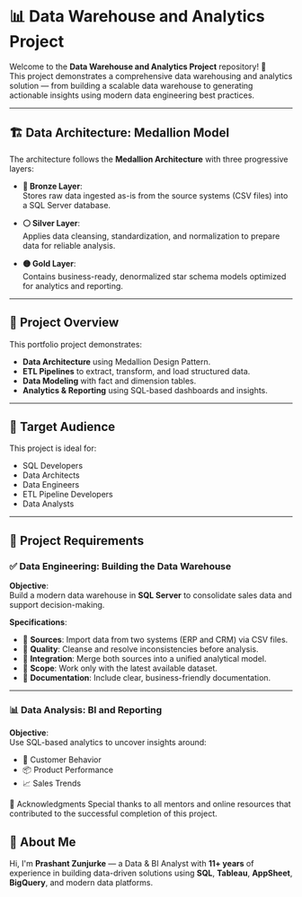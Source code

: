 # 📊 Data Warehouse and Analytics Project

Welcome to the **Data Warehouse and Analytics Project** repository! 🚀  
This project demonstrates a comprehensive data warehousing and analytics solution — from building a scalable data warehouse to generating actionable insights using modern data engineering best practices.

---

## 🏗️ Data Architecture: Medallion Model

The architecture follows the **Medallion Architecture** with three progressive layers:

- **🔸 Bronze Layer**:  
  Stores raw data ingested as-is from the source systems (CSV files) into a SQL Server database.

- **⚪ Silver Layer**:  
  Applies data cleansing, standardization, and normalization to prepare data for reliable analysis.

- **🟡 Gold Layer**:  
  Contains business-ready, denormalized star schema models optimized for analytics and reporting.

---

## 📖 Project Overview

This portfolio project demonstrates:

- **Data Architecture** using Medallion Design Pattern.
- **ETL Pipelines** to extract, transform, and load structured data.
- **Data Modeling** with fact and dimension tables.
- **Analytics & Reporting** using SQL-based dashboards and insights.

---

## 🎯 Target Audience

This project is ideal for:

- SQL Developers
- Data Architects
- Data Engineers
- ETL Pipeline Developers
- Data Analysts

---

## 🧩 Project Requirements

### ✅ Data Engineering: Building the Data Warehouse

**Objective**:  
Build a modern data warehouse in **SQL Server** to consolidate sales data and support decision-making.

**Specifications**:
- 📁 **Sources**: Import data from two systems (ERP and CRM) via CSV files.
- 🧼 **Quality**: Cleanse and resolve inconsistencies before analysis.
- 🔗 **Integration**: Merge both sources into a unified analytical model.
- 📅 **Scope**: Work only with the latest available dataset.
- 📃 **Documentation**: Include clear, business-friendly documentation.

---

### 📊 Data Analysis: BI and Reporting

**Objective**:  
Use SQL-based analytics to uncover insights around:

- 🧍 Customer Behavior
- 📦 Product Performance
- 📈 Sales Trends


🙌 Acknowledgments
Special thanks to all mentors and online resources that contributed to the successful completion of this project.

## 🌟 About Me

Hi, I'm **Prashant Zunjurke** — a Data & BI Analyst with **11+ years** of experience in building data-driven solutions using **SQL**, **Tableau**, **AppSheet**, **BigQuery**, and modern data platforms.


